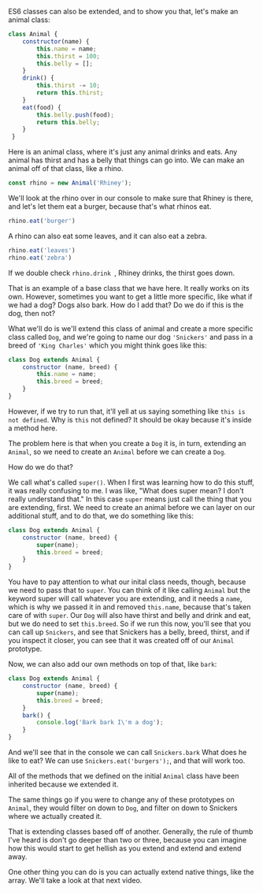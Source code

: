 ES6 classes can also be extended, and to show you that, let's make an animal class:

```js
class Animal {
    constructor(name) {
        this.name = name;
        this.thirst = 100;
        this.belly = [];
    }
    drink() {
        this.thirst -= 10;
        return this.thirst;
    }
    eat(food) {
        this.belly.push(food);
        return this.belly;
    }
 }
```


Here is an animal class, where it's just any animal drinks and eats. Any animal has thirst and has a belly that things can go into. We can make an animal off of that class, like a rhino.

```js
const rhino = new Animal('Rhiney');
```

We'll look at the rhino over in our console to make sure that Rhiney is there, and let's let them eat a burger, because that's what rhinos eat.

```js
rhino.eat('burger')
```

A rhino can also eat some leaves, and it can also eat a zebra.

```js
rhino.eat('leaves')
rhino.eat('zebra')
```

If we double check `rhino.drink `,  Rhiney drinks, the thirst goes down.

That is an example of a base class that we have here. It really works on its own. However, sometimes you want to get a little more specific, like what if we had a dog? Dogs also bark. How do I add that? Do we do if this is the dog, then not?

What we'll do is we'll extend this class of animal and create a more specific class called `Dog`, and we're going to name our dog `'Snickers'` and pass in a breed of `'King Charles'` which you might think goes like this:

```js
class Dog extends Animal {
    constructor (name, breed) {
        this.name = name;
        this.breed = breed;
    }
}
```

However, if we try to run that, it'll yell at us saying something like `this is not defined`. Why is `this` not defined? It should be okay because it's inside a method here.

The problem here is that when you create a `Dog` it is, in turn, extending an `Animal`, so we need to create an `Animal` before we can create a `Dog`.

How do we do that?

We call what's called `super()`. When I first was learning how to do this stuff, it was really confusing to me. I was like, "What does super mean? I don't really understand that." In this case `super` means just call the thing that you are extending, first. We need to create an animal before we can layer on our additional stuff, and to do that, we do something like this:

```js
class Dog extends Animal {
    constructor (name, breed) {
        super(name);
        this.breed = breed;
    }
}
```


You have to pay attention to what our inital class needs, though, because we need to pass that to `super`. You can think of it like calling `Animal` but the keyword super will call whatever you are extending, and it needs a `name`, which is why we passed it in and removed `this.name`, because that's taken care of with `super`. Our `Dog` will also have thirst and belly and drink and eat, but we do need to set `this.breed`. So if we run this now, you'll see that you can call up `Snickers`, and see that Snickers has a belly, breed, thirst, and if you inspect it closer, you can see that it was created off of our `Animal` prototype.

Now, we can also add our own methods on top of that, like `bark`:

```js
class Dog extends Animal {
    constructor (name, breed) {
        super(name);
        this.breed = breed;
    }
    bark() {
        console.log('Bark bark I\'m a dog');
    }
}
```

And we'll see that in the console we can call `Snickers.bark` What does he like to eat? We can use `Snickers.eat('burgers');`, and that will work too.

All of the methods that we defined on the initial `Animal` class have been inherited because we extended it.

The same things go if you were to change any of these prototypes on `Animal`, they would filter on down to `Dog`, and filter on down to Snickers where we actually created it.

That is extending classes based off of another. Generally, the rule of thumb I've heard is don't go deeper than two or three, because you can imagine how this would start to get hellish as you extend and extend and extend away.

One other thing you can do is you can actually extend native things, like the array. We'll take a look at that next video.
